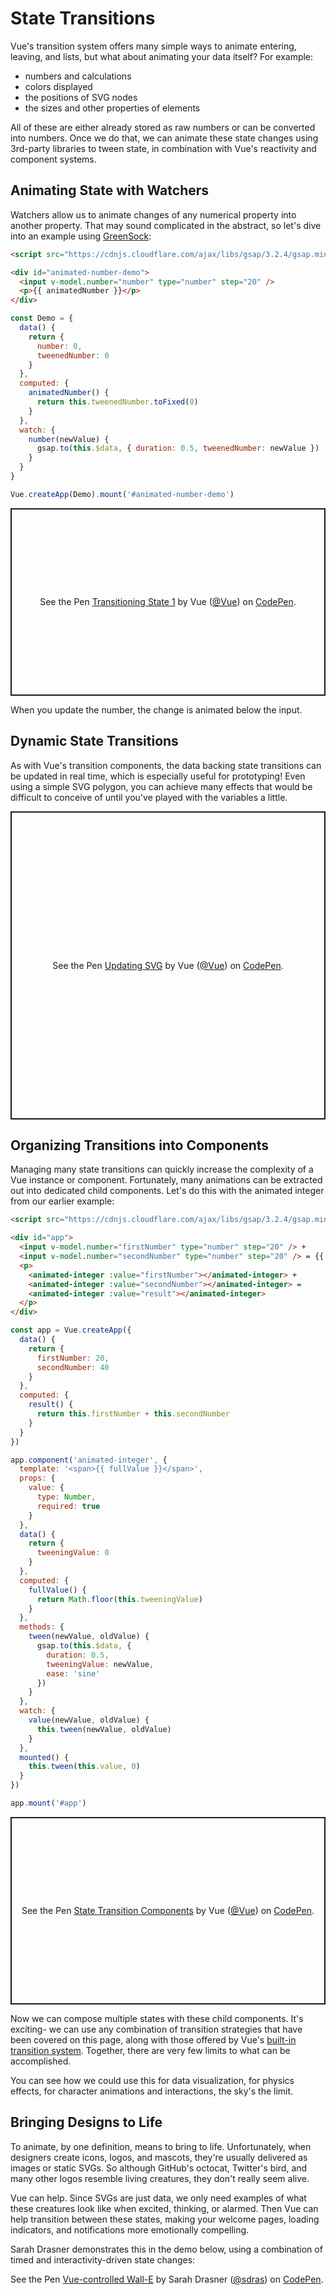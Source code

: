 # State Transitions

Vue's transition system offers many simple ways to animate entering, leaving, and lists, but what about animating your data itself? For example:

- numbers and calculations
- colors displayed
- the positions of SVG nodes
- the sizes and other properties of elements

All of these are either already stored as raw numbers or can be converted into numbers. Once we do that, we can animate these state changes using 3rd-party libraries to tween state, in combination with Vue's reactivity and component systems.

## Animating State with Watchers

Watchers allow us to animate changes of any numerical property into another property. That may sound complicated in the abstract, so let's dive into an example using [GreenSock](https://greensock.com/):

```html
<script src="https://cdnjs.cloudflare.com/ajax/libs/gsap/3.2.4/gsap.min.js"></script>

<div id="animated-number-demo">
  <input v-model.number="number" type="number" step="20" />
  <p>{{ animatedNumber }}</p>
</div>
```

```js
const Demo = {
  data() {
    return {
      number: 0,
      tweenedNumber: 0
    }
  },
  computed: {
    animatedNumber() {
      return this.tweenedNumber.toFixed(0)
    }
  },
  watch: {
    number(newValue) {
      gsap.to(this.$data, { duration: 0.5, tweenedNumber: newValue })
    }
  }
}

Vue.createApp(Demo).mount('#animated-number-demo')
```

<p class="codepen" data-height="300" data-theme-id="39028" data-default-tab="js,result" data-user="Vue" data-slug-hash="22903bc3b53eb5b7817378ecb985ce96" style="height: 300px; box-sizing: border-box; display: flex; align-items: center; justify-content: center; border: 2px solid; margin: 1em 0; padding: 1em;" data-pen-title="Transitioning State 1">
  <span>See the Pen <a href="https://codepen.io/team/Vue/pen/22903bc3b53eb5b7817378ecb985ce96">
  Transitioning State 1</a> by Vue (<a href="https://codepen.io/Vue">@Vue</a>)
  on <a href="https://codepen.io">CodePen</a>.</span>
</p>
<script async src="https://static.codepen.io/assets/embed/ei.js"></script>

When you update the number, the change is animated below the input.

## Dynamic State Transitions

As with Vue's transition components, the data backing state transitions can be updated in real time, which is especially useful for prototyping! Even using a simple SVG polygon, you can achieve many effects that would be difficult to conceive of until you've played with the variables a little.

<p class="codepen" data-height="500" data-theme-id="39028" data-default-tab="js,result" data-user="Vue" data-slug-hash="a8e00648d4df6baa1b19fb6c31c8d17e" data-preview="true" style="height: 493px; box-sizing: border-box; display: flex; align-items: center; justify-content: center; border: 2px solid; margin: 1em 0; padding: 1em;" data-pen-title="Updating SVG">
  <span>See the Pen <a href="https://codepen.io/team/Vue/pen/a8e00648d4df6baa1b19fb6c31c8d17e">
  Updating SVG</a> by Vue (<a href="https://codepen.io/Vue">@Vue</a>)
  on <a href="https://codepen.io">CodePen</a>.</span>
</p>
<script async src="https://static.codepen.io/assets/embed/ei.js"></script>

## Organizing Transitions into Components

Managing many state transitions can quickly increase the complexity of a Vue instance or component. Fortunately, many animations can be extracted out into dedicated child components. Let's do this with the animated integer from our earlier example:

```html
<script src="https://cdnjs.cloudflare.com/ajax/libs/gsap/3.2.4/gsap.min.js"></script>

<div id="app">
  <input v-model.number="firstNumber" type="number" step="20" /> +
  <input v-model.number="secondNumber" type="number" step="20" /> = {{ result }}
  <p>
    <animated-integer :value="firstNumber"></animated-integer> +
    <animated-integer :value="secondNumber"></animated-integer> =
    <animated-integer :value="result"></animated-integer>
  </p>
</div>
```

```js
const app = Vue.createApp({
  data() {
    return {
      firstNumber: 20,
      secondNumber: 40
    }
  },
  computed: {
    result() {
      return this.firstNumber + this.secondNumber
    }
  }
})

app.component('animated-integer', {
  template: '<span>{{ fullValue }}</span>',
  props: {
    value: {
      type: Number,
      required: true
    }
  },
  data() {
    return {
      tweeningValue: 0
    }
  },
  computed: {
    fullValue() {
      return Math.floor(this.tweeningValue)
    }
  },
  methods: {
    tween(newValue, oldValue) {
      gsap.to(this.$data, {
        duration: 0.5,
        tweeningValue: newValue,
        ease: 'sine'
      })
    }
  },
  watch: {
    value(newValue, oldValue) {
      this.tween(newValue, oldValue)
    }
  },
  mounted() {
    this.tween(this.value, 0)
  }
})

app.mount('#app')
```

<p class="codepen" data-height="300" data-theme-id="39028" data-default-tab="js,result" data-user="Vue" data-slug-hash="e9ef8ac7e32e0d0337e03d20949b4d17" data-preview="true" style="height: 300px; box-sizing: border-box; display: flex; align-items: center; justify-content: center; border: 2px solid; margin: 1em 0; padding: 1em;" data-pen-title="State Transition Components">
  <span>See the Pen <a href="https://codepen.io/team/Vue/pen/e9ef8ac7e32e0d0337e03d20949b4d17">
  State Transition Components</a> by Vue (<a href="https://codepen.io/Vue">@Vue</a>)
  on <a href="https://codepen.io">CodePen</a>.</span>
</p>
<script async src="https://static.codepen.io/assets/embed/ei.js"></script>

Now we can compose multiple states with these child components. It's exciting- we can use any combination of transition strategies that have been covered on this page, along with those offered by Vue's [built-in transition system](transitions.html). Together, there are very few limits to what can be accomplished.

You can see how we could use this for data visualization, for physics effects, for character animations and interactions, the sky's the limit.

## Bringing Designs to Life

To animate, by one definition, means to bring to life. Unfortunately, when designers create icons, logos, and mascots, they're usually delivered as images or static SVGs. So although GitHub's octocat, Twitter's bird, and many other logos resemble living creatures, they don't really seem alive.

Vue can help. Since SVGs are just data, we only need examples of what these creatures look like when excited, thinking, or alarmed. Then Vue can help transition between these states, making your welcome pages, loading indicators, and notifications more emotionally compelling.

Sarah Drasner demonstrates this in the demo below, using a combination of timed and interactivity-driven state changes:

<p data-height="400" data-theme-id="light" data-slug-hash="YZBGNp" data-default-tab="result" data-user="sdras" data-embed-version="2" data-pen-title="Vue-controlled Wall-E" class="codepen">See the Pen <a href="https://codepen.io/sdras/pen/YZBGNp/">Vue-controlled Wall-E</a> by Sarah Drasner (<a href="https://codepen.io/sdras">@sdras</a>) on <a href="https://codepen.io">CodePen</a>.</p>
<script async src="https://production-assets.codepen.io/assets/embed/ei.js"></script>
